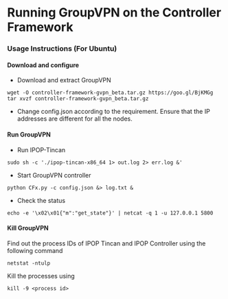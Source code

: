 # Running GroupVPN on the Controller Framework

### Usage Instructions (For Ubuntu)

#### Download and configure

* Download and extract GroupVPN
```
wget -O controller-framework-gvpn_beta.tar.gz https://goo.gl/BjKMGg
tar xvzf controller-framework-gvpn_beta.tar.gz
```
* Change config.json according to the requirement. Ensure that the IP addresses are different for all the nodes.


#### Run GroupVPN

* Run IPOP-Tincan 
```
sudo sh -c './ipop-tincan-x86_64 1> out.log 2> err.log &'
```
* Start GroupVPN controller
```
python CFx.py -c config.json &> log.txt &
```
* Check the status 
```
echo -e '\x02\x01{"m":"get_state"}' | netcat -q 1 -u 127.0.0.1 5800
```

#### Kill GroupVPN
Find out the process IDs of IPOP Tincan and IPOP Controller using the following command
```
netstat -ntulp
```
Kill the processes using
```
kill -9 <process id>
```
